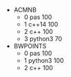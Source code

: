 - ACMNB
    - 0 pas 100
    - 1 c++14 100
    - 2 c++ 100
    - 3 python3 70
- BWPOINTS
    - 0 pas 100
    - 1 python3 100
    - 2 c++ 100
